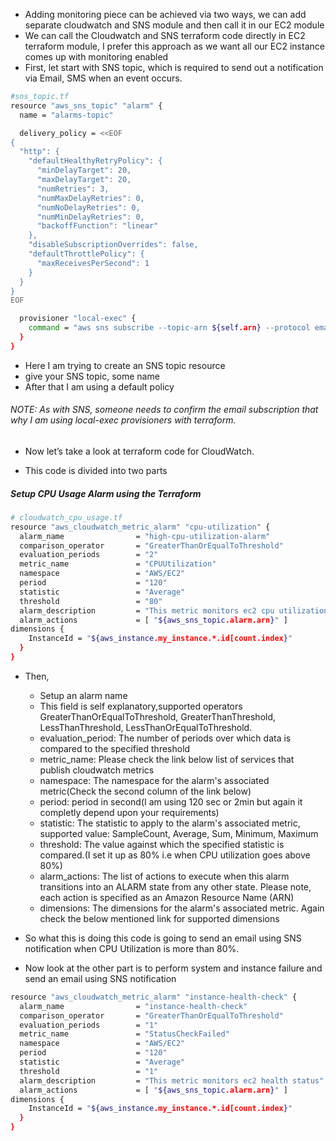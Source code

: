 * Adding monitoring piece can be achieved via two ways, we can add separate cloudwatch and SNS module and then call it in our EC2 module
* We can call the Cloudwatch and SNS terraform code directly in EC2 terraform module, I prefer this approach as we want all our EC2 instance comes up with monitoring enabled
* First, let start with SNS topic, which is required to send out a notification via Email, SMS when an event occurs.

```sh
#sns_topic.tf
resource "aws_sns_topic" "alarm" {
  name = "alarms-topic"

  delivery_policy = <<EOF
{
  "http": {
    "defaultHealthyRetryPolicy": {
      "minDelayTarget": 20,
      "maxDelayTarget": 20,
      "numRetries": 3,
      "numMaxDelayRetries": 0,
      "numNoDelayRetries": 0,
      "numMinDelayRetries": 0,
      "backoffFunction": "linear"
    },
    "disableSubscriptionOverrides": false,
    "defaultThrottlePolicy": {
      "maxReceivesPerSecond": 1
    }
  }
}
EOF

  provisioner "local-exec" {
    command = "aws sns subscribe --topic-arn ${self.arn} --protocol email --notification-endpoint ${var.alarms_email}"
  }
}
```

* Here I am trying to create an SNS topic resource
* give your SNS topic, some name
* After that I am using a default policy

###### NOTE: As with SNS, someone needs to confirm the email subscription that why I am using local-exec provisioners with terraform.

* Now let’s take a look at terraform code for CloudWatch.

* This code is divided into two parts

##### Setup CPU Usage Alarm using the Terraform

```sh
# cloudwatch_cpu_usage.tf
resource "aws_cloudwatch_metric_alarm" "cpu-utilization" {
  alarm_name                = "high-cpu-utilization-alarm"
  comparison_operator       = "GreaterThanOrEqualToThreshold"
  evaluation_periods        = "2"
  metric_name               = "CPUUtilization"
  namespace                 = "AWS/EC2"
  period                    = "120"
  statistic                 = "Average"
  threshold                 = "80"
  alarm_description         = "This metric monitors ec2 cpu utilization"
  alarm_actions             = [ "${aws_sns_topic.alarm.arn}" ]
dimensions {
    InstanceId = "${aws_instance.my_instance.*.id[count.index}"
  }
}
```

* Then,
    * Setup an alarm name
    * This field is self explanatory,supported operators GreaterThanOrEqualToThreshold, GreaterThanThreshold, LessThanThreshold, LessThanOrEqualToThreshold.
    * evaluation_period: The number of periods over which data is compared to the specified threshold
    * metric_name: Please check the link below list of services that publish cloudwatch metrics
    * namespace: The namespace for the alarm's associated metric(Check the second column of the link below)
    * period: period in second(I am using 120 sec or 2min but again it completly depend upon your requirements)
    * statistic: The statistic to apply to the alarm's associated metric, supported value: SampleCount, Average, Sum, Minimum, Maximum
    * threshold: The value against which the specified statistic is compared.(I set it up as 80% i.e when CPU utilization goes above 80%)
    * alarm_actions: The list of actions to execute when this alarm transitions into an ALARM state from any other state. Please note, each action is specified as an Amazon Resource Name (ARN)
    * dimensions: The dimensions for the alarm's associated metric. Again check the below mentioned link for supported dimensions

* So what this is doing this code is going to send an email using SNS notification when CPU Utilization is more than 80%.
* Now look at the other part is to perform system and instance failure and send an email using SNS notification

```sh
resource "aws_cloudwatch_metric_alarm" "instance-health-check" {
  alarm_name                = "instance-health-check"
  comparison_operator       = "GreaterThanOrEqualToThreshold"
  evaluation_periods        = "1"
  metric_name               = "StatusCheckFailed"
  namespace                 = "AWS/EC2"
  period                    = "120"
  statistic                 = "Average"
  threshold                 = "1"
  alarm_description         = "This metric monitors ec2 health status"
  alarm_actions             = [ "${aws_sns_topic.alarm.arn}" ]
dimensions {
    InstanceId = "${aws_instance.my_instance.*.id[count.index}"
  }
}
```